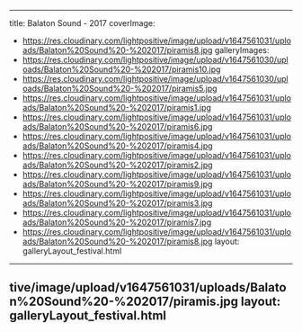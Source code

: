 
---
title: Balaton Sound - 2017
coverImage:
  - https://res.cloudinary.com/lightpositive/image/upload/v1647561031/uploads/Balaton%20Sound%20-%202017/piramis8.jpg
galleryImages:
   - https://res.cloudinary.com/lightpositive/image/upload/v1647561030/uploads/Balaton%20Sound%20-%202017/piramis10.jpg
   - https://res.cloudinary.com/lightpositive/image/upload/v1647561030/uploads/Balaton%20Sound%20-%202017/piramis5.jpg
   - https://res.cloudinary.com/lightpositive/image/upload/v1647561031/uploads/Balaton%20Sound%20-%202017/piramis1.jpg
   - https://res.cloudinary.com/lightpositive/image/upload/v1647561031/uploads/Balaton%20Sound%20-%202017/piramis6.jpg
   - https://res.cloudinary.com/lightpositive/image/upload/v1647561031/uploads/Balaton%20Sound%20-%202017/piramis4.jpg
   - https://res.cloudinary.com/lightpositive/image/upload/v1647561031/uploads/Balaton%20Sound%20-%202017/piramis2.jpg
   - https://res.cloudinary.com/lightpositive/image/upload/v1647561031/uploads/Balaton%20Sound%20-%202017/piramis9.jpg
   - https://res.cloudinary.com/lightpositive/image/upload/v1647561031/uploads/Balaton%20Sound%20-%202017/piramis3.jpg
   - https://res.cloudinary.com/lightpositive/image/upload/v1647561031/uploads/Balaton%20Sound%20-%202017/piramis7.jpg
   - https://res.cloudinary.com/lightpositive/image/upload/v1647561031/uploads/Balaton%20Sound%20-%202017/piramis8.jpg
layout: galleryLayout_festival.html
---
tive/image/upload/v1647561031/uploads/Balaton%20Sound%20-%202017/piramis.jpg
layout: galleryLayout_festival.html
---
